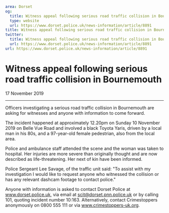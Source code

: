 ```yaml
area: Dorset
og:
  title: Witness appeal following serious road traffic collision in Bournemouth
  type: website
  url: https://www.dorset.police.uk/news-information/article/8891
title: Witness appeal following serious road traffic collision in Bournemouth |
twitter:
  title: Witness appeal following serious road traffic collision in Bournemouth
  url: https://www.dorset.police.uk/news-information/article/8891
url: https://www.dorset.police.uk/news-information/article/8891
```

# Witness appeal following serious road traffic collision in Bournemouth

17 November 2019

* * *

Officers investigating a serious road traffic collision in Bournemouth are asking for witnesses and anyone with information to come forward.

The incident happened at approximately 12.20pm on Sunday 10 November 2019 on Belle Vue Road and involved a black Toyota Yaris, driven by a local man in his 80s, and a 97-year-old female pedestrian, also from the local area.

Police and ambulance staff attended the scene and the woman was taken to hospital. Her injuries are more severe than originally thought and are now described as life-threatening. Her next of kin have been informed.

Police Sergeant Lee Savage, of the traffic unit said: "To assist with my investigation I would like to request anyone who witnessed the collision or has any relevant dashcam footage to contact police."

Anyone with information is asked to contact Dorset Police at www.dorset.police.uk, via email at scit@dorset.pnn.police.uk or by calling 101, quoting incident number 10:163. Alternatively, contact Crimestoppers anonymously on 0800 555 111 or via www.crimestoppers-uk.org.

